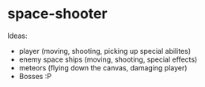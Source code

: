 # space-shooter

Ideas:
- player (moving, shooting, picking up special abilites)
- enemy space ships (moving, shooting, special effects)
- meteors (flying down the canvas, damaging player)
- Bosses :P
